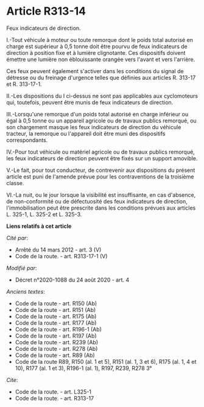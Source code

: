 # Article R313-14

Feux indicateurs de direction. 

I.-Tout véhicule à moteur ou toute remorque dont le poids total autorisé en charge est supérieur à 0,5 tonne doit être pourvu
de feux indicateurs de direction à position fixe et à lumière clignotante. Ces dispositifs doivent émettre une lumière non
éblouissante orangée vers l'avant et vers l'arrière. 

Ces feux peuvent également s'activer dans les conditions du signal de détresse ou du freinage d'urgence telles que définies
aux articles R. 313-17 et R. 313-17-1. 

II.-Les dispositions du I ci-dessus ne sont pas applicables aux cyclomoteurs qui, toutefois, peuvent être munis de feux
indicateurs de direction. 

III.-Lorsqu'une remorque d'un poids total autorisé en charge inférieur ou égal à 0,5 tonne ou un appareil agricole ou de
travaux publics remorqué, ou son chargement masque les feux indicateurs de direction du véhicule tracteur, la remorque ou
l'appareil doit être muni des dispositifs correspondants. 

IV.-Pour tout véhicule ou matériel agricole ou de travaux publics remorqué, les feux indicateurs de direction peuvent être
fixés sur un support amovible. 

V.-Le fait, pour tout conducteur, de contrevenir aux dispositions du présent article est puni de l'amende prévue pour les
contraventions de la troisième classe. 

VI.-La nuit, ou le jour lorsque la visibilité est insuffisante, en cas d'absence, de non-conformité ou de défectuosité des
feux indicateurs de direction, l'immobilisation peut être prescrite dans les conditions prévues aux articles          L.
325-1, L. 325-2 et L. 325-3.

**Liens relatifs à cet article**

_Cité par_:

  - Arrêté du 14 mars 2012 - art. 3 (V)
  - Code de la route. - art. R313-17-1 (V)

_Modifié par_:

  - Décret n°2020-1088 du 24 août 2020 - art. 4

_Anciens textes_:

  - Code de la route - art. R150 (Ab)
  - Code de la route - art. R151 (Ab)
  - Code de la route - art. R175 (Ab)
  - Code de la route - art. R177 (Ab)
  - Code de la route - art. R196-1 (Ab)
  - Code de la route - art. R197 (Ab)
  - Code de la route - art. R239 (Ab)
  - Code de la route - art. R278 (Ab)
  - Code de la route - art. R89 (Ab)
  - Code de la route R89, R150 (al. 1 et 5), R151 (al. 1, 3 et 6), R175 (al. 1, 4 et 10), R177 (al. 1 et 3), R196-1 (al. 1), R197, R239, R278 3°

_Cite_:

  - Code de la route. - art. L325-1
  - Code de la route. - art. R313-17
